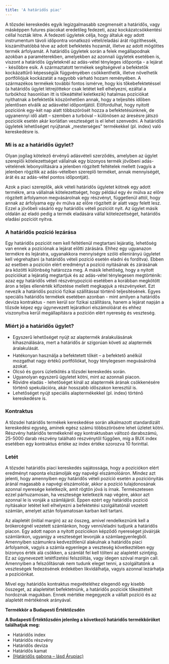 ```yaml
---
title: 'A határidős piac'
---
```


A tőzsdei kereskedés egyik legizgalmasabb szegmensét a határidős, vagy másképpen futures piacokat eredetileg fedezeti, azaz kockázatcsökkentési céllal hozták létre. A fedezeti ügyletek célja, hogy általuk egy adott instrumentum távoli időpontra vonatkozó vételi/eladási árát rögzíthessék, kiszámíthatóbbá téve az adott befektetés hozamát, illetve az adott mögöttes termék árfolyamát. A határidős ügyletek során a felek megállapodnak azokban a paraméterekben, amelyekben az azonnali ügyletek esetében is, viszont a határidős ügyleteknél az adás-vétel tényleges időpontja - a lejárat - későbbre esik. A származtatott termékek segítségével a befektetők kockázattűrő képességük függvényében csökkenthetik, illetve növelhetik portfóliójuk kockázatát a nagyobb várható hozam reményében. A származékos termékek további fontos ismérve, hogy kis tőkebefektetéssel (a határidős ügylet létrejöttekor csak letétet kell elhelyezni, ezáltal a turbókhoz hasonlóan itt is tőkeáttétel keletkezik) hatalmas pozíciókat nyithatnak a befektetők köszönhetően annak, hogy a teljesítés időben jelentősen elválik az adásvétel időpontjától. Előfordulhat, hogy nyitott pozíciónk egy-két nap alatt többszörösét hozza a befektetésünknek, de ugyanennyi idő alatt – szemben a turbóval – különösen az áresésre játszó pozíciók esetén akár korlátlan veszteséget is el lehet szenvedni. A határidős ügyletek lehetőséget nyújtanak „mesterséges&quot; termékekkel (pl. index) való kereskedésre is.

### Mi is az a határidős ügylet?

Olyan jogilag kötelező érvényű adásvételi szerződés, amelyben az ügylet szereplői kötelezettséget vállalnak egy bizonyos termék jövőbeni adás-vételének lebonyolítására a jelenben rögzített feltételek mellett (vagyis a jelenben rögzítik az adás-vételben szereplő terméket, annak mennyiségét, árát és az adás-vétel pontos időpontját).

Azok a piaci szereplők, akik vételi határidős ügyletet kötnek egy adott termékre, arra vállalnak kötelezettséget, hogy például egy év múlva az előre rögzített árfolyamon megvásárolnak egy részvényt, függetlenül attól, hogy annak az árfolyama egy év múlva az előre rögzített ár alatt vagy felett lesz. Ezzel a jövőbeli vásárló egy határidős vételi pozíciót nyit. Az ügylet másik oldalán az eladó pedig a termék eladására vállal kötelezettséget, határidős eladási pozíciót nyitva.

### A határidős pozíció lezárása

Egy határidős pozíciót nem kell feltétlenül megtartani lejáratig, lehetőség van ennek a pozíciónak a lejárat előtti zárására. Ehhez egy ugyanazon termékre és lejáratra, ugyanakkora mennyiségre szóló ellenirányú ügyletet kell végrehajtani (a határidős vételi pozíció esetén eladni és fordítva). Ebben az esetben a pozíción elért eredményt a pozíció nyitásának és zárásának ára közötti különbség határozza meg. A másik lehetőség, hogy a nyitott pozíciókat a lejáratig megtartjuk és az adás-vétel ténylegesen megtörténik: azaz egy határidős vételi részvénypozíció esetében a korábban megkötött áron a teljes ellenérték kifizetése mellett megkapjuk a részvényeket. Ezt nevezik a határidős pozíció fizikai szállítással történő teljesítésének. Egyes speciális határidős termékek esetében azonban - mint amilyen a határidős deviza kontraktus - nem kerül sor fizikai szállításra, hanem a lejárat napján a tőzsde képez egy úgynevezett lejáratkori elszámolóárat és ehhez viszonyítva kerül megállapításra a pozíción elért nyereség és veszteség.

### Miért jó a határidős ügylet?

- Egyszerű lehetőséget nyújt az alaptermék áralakulásának kihasználására, mert a határidős ár szigorúan követi az alaptermék áralakulását. 
- Hatékonyan használja a befektetett tőkét – a befektető anélkül mozgathat nagy értékű portfóliókat, hogy ténylegesen megvásárolná azokat.
- Olcsó és gyors üzletkötés a tőzsdei kereskedés során.
- Ugyanolyan egyszerű ügyletet kötni, mint az azonnali piacon.
- Rövidre eladás - lehetőséget kínál az alaptermék árának csökkenésére történő spekulációra, akár hosszabb időszakon keresztül is.
- Lehetőséget nyújt speciális alaptermékekkel (pl. index) történő kereskedésre is.


### Kontraktus

A tőzsdei határidős termékek kereskedése során alkalmazott standardizált kereskedési egység, aminek egész számú többszörösére lehet üzletet kötni. Részvény határidős termékeknél egy kontraktusban változó darabszámú, 25-5000 darab részvény található részvénytől függően, míg a BUX index esetében egy kontraktus értéke az index értéke szorozva 10 forinttal.

### Letét

A tőzsdei határidős piaci kereskedés sajátossága, hogy a pozíciókon elért eredményt naponta elszámolják egy napvégi elszámolóáron. Mindez azt jelenti, hogy amennyiben egy határidős vételi pozíció esetén a pozíciónyitás áránál magasabb a napvégi elszámolóár, akkor a pozíció tulajdonosának azonnal nyeresége keletkezik, amit rögtön jóvá is írnak. Természetesen ezzel párhuzamosan, ha vesztesége keletkezik nap végére, akkor azt azonnal le is vonják a számlájáról. Éppen ezért egy határidős pozíció nyitásakor letétet kell elhelyezni a befektetési szolgáltatónál vezetett számlán, amelyet aztán folyamatosan karban kell tartani.

Az alapletét (initial margin) az az összeg, amivel rendelkeznünk kell a brókercégnél vezetett számlánkon, hogy venni/eladni tudjunk a határidős piacon. Egy adott napon a nyitott pozíciókon képződő nyereséget jóváírják számlánkon, ugyanígy a veszteséget levonják a számlaegyenlegből. Amennyiben számunkra kedvezőtlenül alakulnak a határidős piaci árfolyamok, vagyis a számla egyenlege a veszteség következtében egy bizonyos érték alá csökken, a számlát fel kell tölteni az alapletét szintjéig. Ez az úgynevezett letétfizetési felszólítás, vagy idegen szóval margin call. Amennyiben a felszólításnak nem tudunk eleget tenni, a szolgáltatónk a veszteségek fedezésének érdekében likvidálhatja, vagyis azonnal lezárhatja a pozíciónkat.

Mivel egy határidős kontraktus megvételéhez elegendő egy kisebb összeget, az alapletétet befektetnünk, a határidős pozíciók tőkeáttételt hordoznak magukban. Ennek mértéke megegyezik a vállalt pozíció és az alapletét mértékének arányával.


**Termékkör a Budapesti Értéktőzsdén**

**A Budapesti Értéktőzsdén jelenleg a következő határidős termékköröket találhatjuk meg:**

- Határidős index
- Határidős részvény
- Határidős deviza
- Határidős kamat
- [(Határidős gabona – lásd Árupiac)](https://bet.hu/oldalak/azonnali_piac#certifikat/)